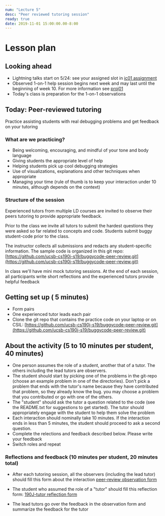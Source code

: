 ```yaml
---
num: "Lecture 5"
desc: "Peer reviewed tutoring session"
ready: true
date: 2019-11-01 15:00:00.00-8:00
---
```


# Lesson plan

## Looking ahead
* Lightning talks start on 5/24: see your assigned slot in [ic01 assignment](https://ucsb-teaching-cs.github.io/s19/hwk/ic01/) 
* Observed 1-on-1 help session begins next week and may last until the beginning of week 10. For more information see [proj01](https://ucsb-teaching-cs.github.io/s19/hwk/proj01/)
* Today's class is preparation for the 1-on-1 observations

## Today: Peer-reviewed tutoring
Practice assisting students with real debugging problems and get feedback on your tutoring

### What are we practicing?

* Being welcoming, encouraging, and mindful of your tone and body language
* Giving students the appropriate level of help
* Helping students pick up cool debugging strategies
* Use of visualizations, explanations and other techniques when appropriate
* Managing your time (rule of thumb is to keep your interaction under 10 minutes, although depends on the context)

### Structure of the session

Experienced tutors from multiple LD courses are invited to observe their peers tutoring to provide appropriate feedback. 

Prior to the class we invite all tutors to submit the hardest questions they were asked so far related to concepts and code. Students submit buggy student-code prior to the class.

The instructor collects all submissions and redacts any student-specific information. The sample code is organized in this git repo: [https://github.com/ucsb-cs190j-s19/buggycode-peer-review.git](https://github.com/ucsb-cs190j-s19/buggycode-peer-review.git)

In class we'll have mini mock tutoring sessions. At the end of each session, all participants write short reflections and the experienced tutors provide helpful feedback

## Getting set up ( 5 minutes)

* Form pairs
* One experienced tutor leads each pair 
* Clone the git repo that contains the practice code on your laptop or on CSIL: [https://github.com/ucsb-cs190j-s19/buggycode-peer-review.git](https://github.com/ucsb-cs190j-s19/buggycode-peer-review.git)

## About the activity (5 to 10 minutes per student, 40 minutes)

* One person assumes the role of a student, another that of a tutor. The others including the lead tutors are observers.
* The student should start by picking one of the problems in the git-repo (choose an example problem in one of the directories). Don't pick a problem that ends with the tutor's name because they have contributed that problem, so they already know the bug. you may choose a problem that you contributed or go with one of the others.
* The "student" should ask the tutor a question related to the code (see the README.txt for suggestions to get started). The tutor should appropriately engage with the student to help them solve the problem
* Each interaction should nominally take 10 minutes. If the interaction ends in less than 5 minutes, the student should proceed to ask a second question.
* Complete the relections and feedback described below. Please write your feedback
* Switch roles and repeat

### Reflections and feedback (10 minutes per student, 20 minutes total)

* After each tutoring session, all the observers (including the lead tutor) should fill this form about the interaction [peer-review observation form](http://bit.ly/Peer-observation-form)

* The student who assumed the role of a "tutor" should fill this reflection form: [190J-tutor reflection form](http://bit.ly/190J-tutor-reflection-form) 

* The lead tutors go over the feedback in the observation form and summarize the feedback for the tutor



